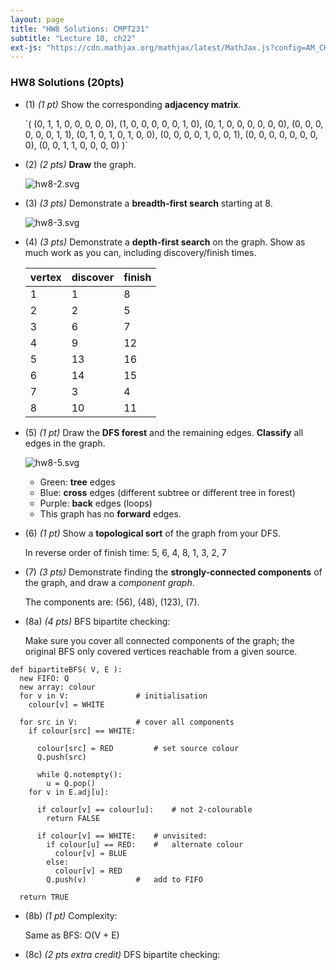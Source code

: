 ```yaml
---
layout: page
title: "HW8 Solutions: CMPT231"
subtitle: "Lecture 10, ch22"
ext-js: "https://cdn.mathjax.org/mathjax/latest/MathJax.js?config=AM_CHTML"
---
```


### HW8 Solutions (20pts)

+ (1) *(1 pt)* Show the corresponding **adjacency matrix**.

  \`( (0, 1, 1, 0, 0, 0, 0, 0),
      (1, 0, 0, 0, 0, 0, 1, 0),
      (0, 1, 0, 0, 0, 0, 0, 0),
      (0, 0, 0, 0, 0, 0, 1, 1),
      (0, 1, 0, 1, 0, 1, 0, 0),
      (0, 0, 0, 0, 1, 0, 0, 1),
      (0, 0, 0, 0, 0, 0, 0, 0),
      (0, 0, 1, 1, 0, 0, 0, 0) )\`

+ (2) *(2 pts)* **Draw** the graph.

  ![hw8-2.svg](../img/hw8-2.svg)

+ (3) *(3 pts)* Demonstrate a **breadth-first search** starting at 8.

  ![hw8-3.svg](../img/hw8-3.svg)

+ (4) *(3 pts)* Demonstrate a **depth-first search** on the graph.
  Show as much work as you can, including discovery/finish times.

  | vertex | discover | finish |
  |--------|----------|--------|
  |    1   |      1   |    8   |
  |    2   |      2   |    5   |
  |    3   |      6   |    7   |
  |    4   |      9   |   12   |
  |    5   |     13   |   16   |
  |    6   |     14   |   15   |
  |    7   |      3   |    4   |
  |    8   |     10   |   11   |

+ (5) *(1 pt)* Draw the **DFS forest** and the remaining edges.
  **Classify** all edges in the graph.

  ![hw8-5.svg](../img/hw8-5.svg)
  + Green: **tree** edges
  + Blue: **cross** edges (different subtree or different tree in forest)
  + Purple: **back** edges (loops)
  + This graph has no **forward** edges.

+ (6) *(1 pt)* Show a **topological sort** of the graph from your DFS.

  In reverse order of finish time:
  5, 6, 4, 8, 1, 3, 2, 7

+ (7) *(3 pts)* Demonstrate finding the **strongly-connected components**
  of the graph, and draw a *component graph*.

  The components are: (56), (48), (123), (7).

+ (8a) *(4 pts)* BFS bipartite checking:

  Make sure you cover all connected components of the graph;
  the original BFS only covered vertices reachable from a given source.

```
def bipartiteBFS( V, E ):
  new FIFO: Q
  new array: colour
  for v in V:				# initialisation
    colour[v] = WHITE
  
  for src in V:				# cover all components
    if colour[src] == WHITE:

      colour[src] = RED			# set source colour
      Q.push(src)

      while Q.notempty():
        u = Q.pop()
	for v in E.adj[u]:

	  if colour[v] == colour[u]:	# not 2-colourable
	    return FALSE

	  if colour[v] == WHITE:	# unvisited:
	    if colour[u] == RED:	#   alternate colour
	      colour[v] = BLUE
	    else:
	      colour[v] = RED
	    Q.push(v)			#   add to FIFO

  return TRUE
```

+ (8b) *(1 pt)* Complexity:

  Same as BFS: O(V + E)

+ (8c) *(2 pts extra credit)* DFS bipartite checking:

